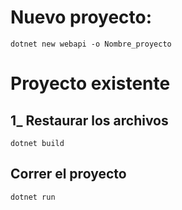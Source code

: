 <h1>Nuevo proyecto: </h1>

```
dotnet new webapi -o Nombre_proyecto 
```

<h1>Proyecto existente</h1>
<h2>1_ Restaurar los archivos</h2>


```
dotnet build
```

<h2>Correr el proyecto</h2>

```
dotnet run
```